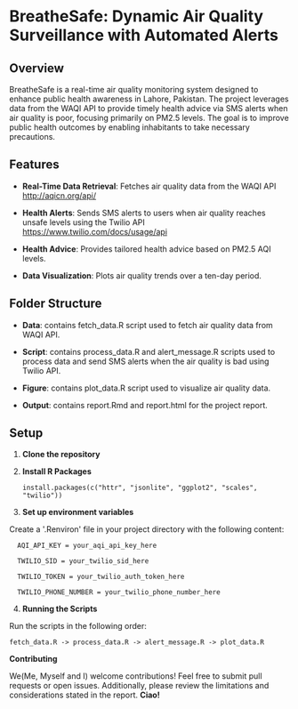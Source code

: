 # BreatheSafe: Dynamic Air Quality Surveillance with Automated Alerts

## Overview
BreatheSafe is a real-time air quality monitoring system designed to enhance public health awareness in Lahore, Pakistan. The project leverages data from the WAQI API to provide timely health advice via SMS alerts when air quality is poor, focusing primarily on PM2.5 levels. The goal is to improve public health outcomes by enabling inhabitants to take necessary precautions.

## Features
- **Real-Time Data Retrieval**: Fetches air quality data from the WAQI API http://aqicn.org/api/

- **Health Alerts**: Sends SMS alerts to users when air quality reaches unsafe levels using the Twilio API  https://www.twilio.com/docs/usage/api

- **Health Advice**: Provides tailored health advice based on PM2.5 AQI levels.

- **Data Visualization**: Plots air quality trends over a ten-day period.

## Folder Structure
- **Data**: contains fetch_data.R script used to fetch air quality data from WAQI API.

- **Script**: contains process_data.R and alert_message.R scripts used to process data and send SMS alerts when the air quality is bad using Twilio API.

- **Figure**: contains plot_data.R script used to visualize air quality data.

- **Output**: contains report.Rmd and report.html for the project report.
 
## Setup

1. **Clone the repository**

2. **Install R Packages**

       install.packages(c("httr", "jsonlite", "ggplot2", "scales", "twilio"))
 
3. **Set up environment variables**

 Create a '.Renviron' file in your project directory with the following content:
 
      AQI_API_KEY = your_aqi_api_key_here
 
      TWILIO_SID = your_twilio_sid_here
 
      TWILIO_TOKEN = your_twilio_auth_token_here
 
      TWILIO_PHONE_NUMBER = your_twilio_phone_number_here
 
4. **Running the Scripts**

 Run the scripts in the following order:
 
    fetch_data.R -> process_data.R -> alert_message.R -> plot_data.R
    
 **Contributing**
 
We(Me, Myself and I) welcome contributions! Feel free to submit pull requests or open issues. Additionally, please review the limitations and considerations stated in the report. **Ciao!**